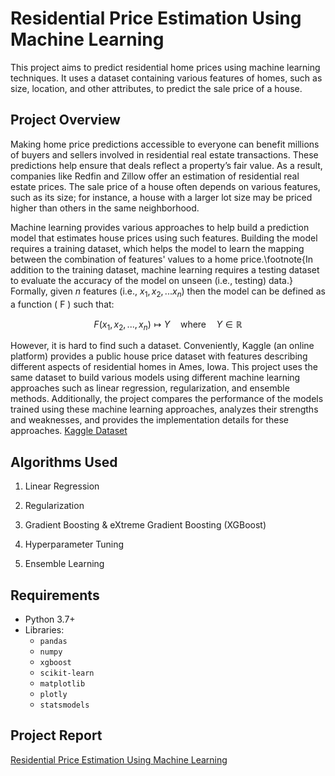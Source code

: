 # Residential Price Estimation Using Machine Learning

This project aims to predict residential home prices using machine learning techniques. It uses a dataset containing various features of homes, such as size, location, and other attributes, to predict the sale price of a house.

## Project Overview

Making home price predictions accessible to everyone can benefit millions of buyers and sellers involved in residential real estate transactions. These predictions help ensure that deals reflect a property’s fair value. As a result, companies like Redfin and Zillow offer an estimation of residential real estate prices. The sale price of a house often depends on various features, such as its size; for instance, a house with a larger lot size may be priced higher than others in the same neighborhood.
        
Machine learning provides various approaches to help build a prediction model that estimates house prices using such features. Building the model requires a training dataset, which helps the model to learn the mapping between the combination of features' values to a home price.\footnote{In addition to the training dataset, machine learning requires a testing dataset to evaluate the accuracy of the model on unseen (i.e., testing) data.} Formally, given $n$ features (i.e., $x_{1}, x_{2}, ... x_{n}$) then the model can be defined as a function \( F \) such that:

$$ 
F(x_1, x_2, ..., x_n) \mapsto Y \quad \text{where} \quad Y \in \mathbb{R}
$$

However, it is hard to find such a dataset. Conveniently, Kaggle (an online platform) provides a public house price dataset with features describing different aspects of residential homes in Ames, Iowa. This project uses the same dataset to build various models using different machine learning approaches such as linear regression, regularization, and ensemble methods. Additionally, the project compares the performance of the models trained using these machine learning approaches, analyzes their strengths and weaknesses, and provides the implementation details for these approaches. [Kaggle Dataset](https://www.kaggle.com/competitions/house-prices-advanced-regression-techniques)

## Algorithms Used

1. Linear Regression

2. Regularization

3. Gradient Boosting & eXtreme Gradient Boosting (XGBoost)

4. Hyperparameter Tuning

5. Ensemble Learning

## Requirements

- Python 3.7+
- Libraries:
  - `pandas`
  - `numpy`
  - `xgboost`
  - `scikit-learn`
  - `matplotlib`
  - `plotly`
  - `statsmodels`

## Project Report
[Residential Price Estimation Using Machine Learning](https://drive.google.com/file/d/1RA-xQpM6f2mc3AqBhQWx-JP2bOgA_gv7/view?usp=sharing)
